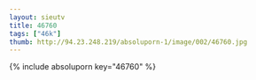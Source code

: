 ```yaml
--- 
layout: sieutv
title: 46760
tags: ["46k"]
thumb: http://94.23.248.219/absoluporn-1/image/002/46760.jpg
---
```

{% include absoluporn key="46760" %} 
